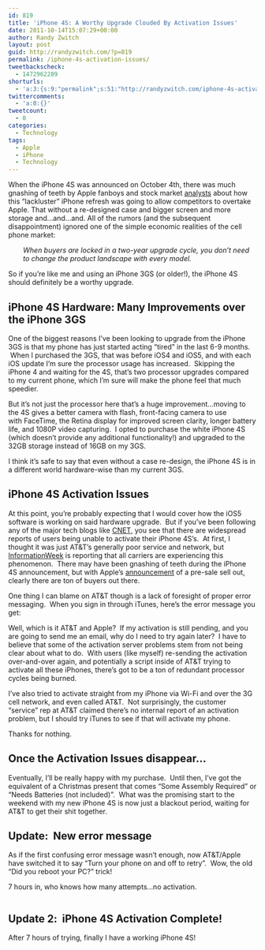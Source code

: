 ```yaml
---
id: 819
title: 'iPhone 4S: A Worthy Upgrade Clouded By Activation Issues'
date: 2011-10-14T15:07:29+00:00
author: Randy Zwitch
layout: post
guid: http://randyzwitch.com/?p=819
permalink: /iphone-4s-activation-issues/
tweetbackscheck:
  - 1472962289
shorturls:
  - 'a:3:{s:9:"permalink";s:51:"http://randyzwitch.com/iphone-4s-activation-issues/";s:7:"tinyurl";s:26:"http://tinyurl.com/7yq5pr7";s:4:"isgd";s:19:"http://is.gd/oLBANV";}'
twittercomments:
  - 'a:0:{}'
tweetcount:
  - 0
categories:
  - Technology
tags:
  - Apple
  - iPhone
  - Technology
---
```

When the iPhone 4S was announced on October 4th, there was much gnashing of teeth by Apple fanboys and stock market <a title="Yahoo Finance Apple 4S" href="http://finance.yahoo.com/blogs/breakout/apple-iphone-4s-opens-door-competitors-analyst-210516885.html" target="_blank">analysts</a> about how this &#8220;lackluster&#8221; iPhone refresh was going to allow competitors to overtake Apple. That without a re-designed case and bigger screen and more storage and&#8230;and&#8230;and. All of the rumors (and the subsequent disappointment) ignored one of the simple economic realities of the cell phone market:

<p style="padding-left: 30px;">
  <em>When buyers are locked in a two-year upgrade cycle, you don&#8217;t need to change the product landscape with every model.</em>
</p>

So if you&#8217;re like me and using an iPhone 3GS (or older!), the iPhone 4S should definitely be a worthy upgrade.

<!--more-->

## iPhone 4S Hardware: Many Improvements over the iPhone 3GS

One of the biggest reasons I&#8217;ve been looking to upgrade from the iPhone 3GS is that my phone has just started acting &#8220;tired&#8221; in the last 6-9 months.  When I purchased the 3GS, that was before iOS4 and iOS5, and with each iOS update I&#8217;m sure the processor usage has increased.  Skipping the iPhone 4 and waiting for the 4S, that&#8217;s two processor upgrades compared to my current phone, which I&#8217;m sure will make the phone feel that much speedier.

But it&#8217;s not just the processor here that&#8217;s a huge improvement&#8230;moving to the 4S gives a better camera with flash, front-facing camera to use with FaceTime, the Retina display for improved screen clarity, longer battery life, and 1080P video capturing.  I opted to purchase the white iPhone 4S (which doesn&#8217;t provide any additional functionality!) and upgraded to the 32GB storage instead of 16GB on my 3GS.

I think it&#8217;s safe to say that even without a case re-design, the iPhone 4S is in a different world hardware-wise than my current 3GS.


  


## iPhone 4S Activation Issues

At this point, you&#8217;re probably expecting that I would cover how the iOS5 software is working on said hardware upgrade.  But if you&#8217;ve been following any of the major tech blogs like <a title="CNET iPhone 4S story" href="http://news.cnet.com/8301-13506_3-20120568-17/iphone-4s-buyers-complain-of-at-t-activation-issues/?tag=mncol" target="_blank">CNET</a>, you see that there are widespread reports of users being unable to activate their iPhone 4S&#8217;s.  At first, I thought it was just AT&T&#8217;s generally poor service and network, but <a title="InformationWeek iPhone 4S" href="http://www.informationweek.com/news/mobility/smart_phones/231900844" target="_blank">InformationWeek</a> is reporting that all carriers are experiencing this phenomenon.  There may have been gnashing of teeth during the iPhone 4S announcement, but with Apple&#8217;s <a title="Apple sells out iPhone 4S pre-sale" href="http://www.usatoday.com/tech/news/story/2011-10-08/apple-iphone-pre-orders/50706650/1" target="_blank">announcement</a> of a pre-sale sell out, clearly there are ton of buyers out there.

One thing I can blame on AT&T though is a lack of foresight of proper error messaging.  When you sign in through iTunes, here&#8217;s the error message you get:

<img class="aligncenter size-full wp-image-840" title="iphone-4S-activation-error-att" src="http://i1.wp.com/randyzwitch.com/wp-content/uploads/2011/10/iphone-4S-activation-error-att.png?fit=872%2C259" alt="" srcset="http://i1.wp.com/randyzwitch.com/wp-content/uploads/2011/10/iphone-4S-activation-error-att.png?w=872 872w, http://i1.wp.com/randyzwitch.com/wp-content/uploads/2011/10/iphone-4S-activation-error-att.png?resize=150%2C44 150w, http://i1.wp.com/randyzwitch.com/wp-content/uploads/2011/10/iphone-4S-activation-error-att.png?resize=300%2C89 300w, http://i1.wp.com/randyzwitch.com/wp-content/uploads/2011/10/iphone-4S-activation-error-att.png?resize=500%2C148 500w" sizes="(max-width: 872px) 100vw, 872px" data-recalc-dims="1" />Well, which is it AT&T and Apple?  If my activation is still pending, and you are going to send me an email, why do I need to try again later?  I have to believe that some of the activation server problems stem from not being clear about what to do.  With users (like myself) re-sending the activation over-and-over again, and potentially a script inside of AT&T trying to activate all these iPhones, there&#8217;s got to be a ton of redundant processor cycles being burned.

I&#8217;ve also tried to activate straight from my iPhone via Wi-Fi and over the 3G cell network, and even called AT&T.  Not surprisingly, the customer &#8220;service&#8221; rep at AT&T claimed there&#8217;s no internal report of an activation problem, but I should try iTunes to see if that will activate my phone.

Thanks for nothing.

## Once the Activation Issues disappear&#8230;

Eventually, I&#8217;ll be really happy with my purchase.  Until then, I&#8217;ve got the equivalent of a Christmas present that comes &#8220;Some Assembly Required&#8221; or &#8220;Needs Batteries (not included)&#8221;.  What was the promising start to the weekend with my new iPhone 4S is now just a blackout period, waiting for AT&T to get their shit together.

## Update:  New error message

As if the first confusing error message wasn&#8217;t enough, now AT&T/Apple have switched it to say &#8220;Turn your phone on and off to retry&#8221;.  Wow, the old &#8220;Did you reboot your PC?&#8221; trick!

7 hours in, who knows how many attempts&#8230;no activation.

<img class="aligncenter size-full wp-image-849" title="iphone-4s-activate-off-on" src="http://i0.wp.com/randyzwitch.com/wp-content/uploads/2011/10/iphone-4s-activate-off-on.png?fit=846%2C247" alt="" srcset="http://i0.wp.com/randyzwitch.com/wp-content/uploads/2011/10/iphone-4s-activate-off-on.png?w=846 846w, http://i0.wp.com/randyzwitch.com/wp-content/uploads/2011/10/iphone-4s-activate-off-on.png?resize=150%2C43 150w, http://i0.wp.com/randyzwitch.com/wp-content/uploads/2011/10/iphone-4s-activate-off-on.png?resize=300%2C87 300w, http://i0.wp.com/randyzwitch.com/wp-content/uploads/2011/10/iphone-4s-activate-off-on.png?resize=500%2C145 500w" sizes="(max-width: 846px) 100vw, 846px" data-recalc-dims="1" />

## Update 2:  iPhone 4S Activation Complete!

After 7 hours of trying, finally I have a working iPhone 4S!

<img class="aligncenter size-full wp-image-851" title="iphone-4S-activation-complete" src="http://i0.wp.com/randyzwitch.com/wp-content/uploads/2011/10/iphone-4S-activation-complete.png?fit=841%2C303" alt="" srcset="http://i0.wp.com/randyzwitch.com/wp-content/uploads/2011/10/iphone-4S-activation-complete.png?w=841 841w, http://i0.wp.com/randyzwitch.com/wp-content/uploads/2011/10/iphone-4S-activation-complete.png?resize=150%2C54 150w, http://i0.wp.com/randyzwitch.com/wp-content/uploads/2011/10/iphone-4S-activation-complete.png?resize=300%2C108 300w, http://i0.wp.com/randyzwitch.com/wp-content/uploads/2011/10/iphone-4S-activation-complete.png?resize=500%2C180 500w" sizes="(max-width: 841px) 100vw, 841px" data-recalc-dims="1" />